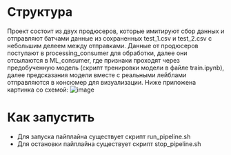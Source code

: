 # Структура
Проект состоит из двух продюсеров, которые имитируют сбор данных и отправляют батчами данные из сохраненных test_1.csv и test_2.csv с небольшим делеем между отправками. Данные от продюсеров поступают в processing_consumer для обработки, далее они отсылаются в ML_consumer, где признаки проходят через предобученную модель (скрипт тренировки модели в файле train.ipynb), далее предсказания модели вместе с реальными лейблами отправляются в консюмер для визуализации.
Ниже приложена картинка со схемой:
![image](https://github.com/user-attachments/assets/832ff107-3855-44b3-b405-860f8146ac5b)
# Как запустить
- Для запуска пайплайна существует скрипт run_pipeline.sh
- Для остановки пайплайна существует скрипт stop_pipeline.sh

